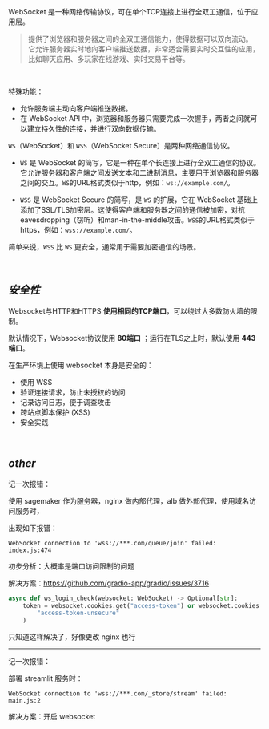 
WebSocket 是一种网络传输协议，可在单个TCP连接上进行全双工通信，位于应用层。

>提供了浏览器和服务器之间的全双工通信能力，使得数据可以双向流动。</br>
它允许服务器实时地向客户端推送数据，非常适合需要实时交互性的应用，比如聊天应用、多玩家在线游戏、实时交易平台等。


</br>

特殊功能：
- 允许服务端主动向客户端推送数据。
- 在 WebSocket API 中，浏览器和服务器只需要完成一次握手，两者之间就可以建立持久性的连接，并进行双向数据传输。


`WS`（WebSocket）和 `WSS`（WebSocket Secure）是两种网络通信协议。

- `WS` 是 WebSocket 的简写，它是一种在单个长连接上进行全双工通信的协议。它允许服务器和客户端之间发送文本和二进制消息，主要用于浏览器和服务器之间的交互。`WS`的URL格式类似于http，例如：`ws://example.com/`。

- `WSS` 是 WebSocket Secure 的简写，是 `WS` 的扩展，它在 WebSocket 基础上添加了SSL/TLS加密层。这使得客户端和服务器之间的通信被加密，对抗eavesdropping（窃听）和man-in-the-middle攻击。`WSS`的URL格式类似于https，例如：`wss://example.com/`。

简单来说，`WSS` 比 `WS` 更安全，通常用于需要加密通信的场景。


</br>

## _安全性_

Websocket与HTTP和HTTPS **使用相同的TCP端口**，可以绕过大多数防火墙的限制。 

默认情况下，Websocket协议使用 **80端口** ；运行在TLS之上时，默认使用 **443端口**。

在生产环境上使用 websocket 本身是安全的：
- 使用 WSS
- 验证连接请求，防止未授权的访问
- 记录访问日志，便于调查攻击
- 跨站点脚本保护 (XSS)
- 安全实践




</br>

## _other_


记一次报错：

使用 sagemaker 作为服务器，nginx 做内部代理，alb 做外部代理，使用域名访问服务时，

出现如下报错：

`WebSocket connection to 'wss://***.com/queue/join' failed: index.js:474`




初步分析：大概率是端口访问限制的问题


解决方案：https://github.com/gradio-app/gradio/issues/3716



```python
async def ws_login_check(websocket: WebSocket) -> Optional[str]:
    token = websocket.cookies.get("access-token") or websocket.cookies.get(
        "access-token-unsecure" 
    )
```

只知道这样解决了，好像更改 nginx 也行


--------------

记一次报错：

部署 streamlit 服务时：

`WebSocket connection to 'wss://***.com/_store/stream' failed: main.js:2`

解决方案：开启 websocket
